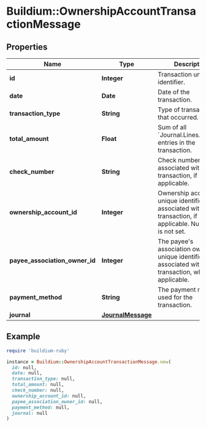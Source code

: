 # Buildium::OwnershipAccountTransactionMessage

## Properties

| Name | Type | Description | Notes |
| ---- | ---- | ----------- | ----- |
| **id** | **Integer** | Transaction unique identifier. | [optional] |
| **date** | **Date** | Date of the transaction. | [optional] |
| **transaction_type** | **String** | Type of transaction that occurred. | [optional] |
| **total_amount** | **Float** | Sum of all &#x60;Journal.Lines.Amount&#x60; entries in the transaction. | [optional] |
| **check_number** | **String** | Check number associated with the transaction, if applicable. | [optional] |
| **ownership_account_id** | **Integer** | Ownership account unique identifier associated with the transaction, if applicable. Null if value is not set. | [optional] |
| **payee_association_owner_id** | **Integer** | The payee&#39;s association owner unique identifier associated with the transaction, where applicable. | [optional] |
| **payment_method** | **String** | The payment method used for the transaction. | [optional] |
| **journal** | [**JournalMessage**](JournalMessage.md) |  | [optional] |

## Example

```ruby
require 'buildium-ruby'

instance = Buildium::OwnershipAccountTransactionMessage.new(
  id: null,
  date: null,
  transaction_type: null,
  total_amount: null,
  check_number: null,
  ownership_account_id: null,
  payee_association_owner_id: null,
  payment_method: null,
  journal: null
)
```


